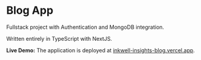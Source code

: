 # Blog App

Fullstack project with Authentication and MongoDB integration.

Written entirely in TypeScript with NextJS.

**Live Demo:** The application is deployed at [inkwell-insights-blog.vercel.app](inkwell-insights-blog.vercel.app).

